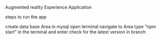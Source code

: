 Augmented reality Experience Application

steps to run the app

create data base Area in mysql
open terminal
navigate to Area
type "npm start" in the terminal and enter
check for the latest version in branch

